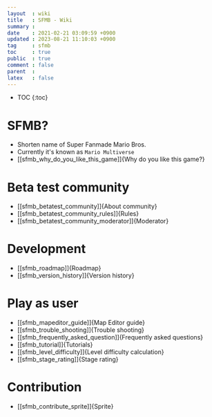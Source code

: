 ```yaml
---
layout  : wiki
title   : SFMB - Wiki 
summary : 
date    : 2021-02-21 03:09:59 +0900
updated : 2023-08-21 11:10:03 +0900
tag     : sfmb 
toc     : true
public  : true
comment : false
parent  : 
latex   : false
---
```

* TOC
{:toc}

# SFMB?

* Shorten name of Super Fanmade Mario Bros.
* Currently it's known as `Mario Multiverse`
* [[sfmb_why_do_you_like_this_game]]{Why do you like this game?}

# Beta test community

* [[sfmb_betatest_community]]{About community}
* [[sfmb_betatest_community_rules]]{Rules}
* [[sfmb_betatest_community_moderator]]{Moderator}

# Development

* [[sfmb_roadmap]]{Roadmap}
* [[sfmb_version_history]]{Version history}

# Play as user

* [[sfmb_mapeditor_guide]]{Map Editor guide}
* [[sfmb_trouble_shooting]]{Trouble shooting}
* [[sfmb_frequently_asked_question]]{Frequently asked questions}
* [[sfmb_tutorial]]{Tutorials}
* [[sfmb_level_difficulty]]{Level difficulty calculation}
* [[sfmb_stage_rating]]{Stage rating}

# Contribution

* [[sfmb_contribute_sprite]]{Sprite}


